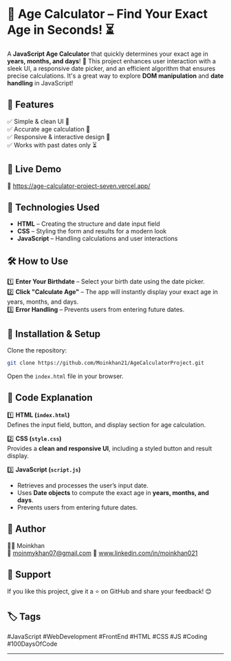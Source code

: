
# 🎉 Age Calculator – Find Your Exact Age in Seconds! ⏳  

A **JavaScript Age Calculator** that quickly determines your exact age in **years, months, and days**! 🚀 This project enhances user interaction with a sleek UI, a responsive date picker, and an efficient algorithm that ensures precise calculations. It's a great way to explore **DOM manipulation** and **date handling** in JavaScript!  

## 🚀 Features  
✅ Simple & clean UI 🎨  
✅ Accurate age calculation 📅  
✅ Responsive & interactive design 🔄  
✅ Works with past dates only ⏳  

## 🎥 Live Demo  
🔗 https://age-calculator-project-seven.vercel.app/  

## 📂 Technologies Used  
- **HTML** – Creating the structure and date input field  
- **CSS** – Styling the form and results for a modern look  
- **JavaScript** – Handling calculations and user interactions  

## 🛠️ How to Use  
1️⃣ **Enter Your Birthdate** – Select your birth date using the date picker.  
2️⃣ **Click "Calculate Age"** – The app will instantly display your exact age in years, months, and days.  
3️⃣ **Error Handling** – Prevents users from entering future dates.  

## 🔧 Installation & Setup  
Clone the repository:  
```bash
git clone https://github.com/Moinkhan21/AgeCalculatorProject.git
```
Open the `index.html` file in your browser.  

## 📝 Code Explanation  
1️⃣ **HTML (`index.html`)**  
Defines the input field, button, and display section for age calculation.  

2️⃣ **CSS (`style.css`)**  
Provides a **clean and responsive UI**, including a styled button and result display.  

3️⃣ **JavaScript (`script.js`)**  
- Retrieves and processes the user’s input date.  
- Uses **Date objects** to compute the exact age in **years, months, and days**.  
- Prevents users from entering future dates.  

## 📌 Author  
👨‍💻 Moinkhan  
📧 moinmykhan07@gmail.com 
🔗 www.linkedin.com/in/moinkhan021  

## 🌟 Support  
If you like this project, give it a ⭐ on GitHub and share your feedback! 😊  

## 🏷️ Tags  
#JavaScript #WebDevelopment #FrontEnd #HTML #CSS #JS #Coding #100DaysOfCode  

---

